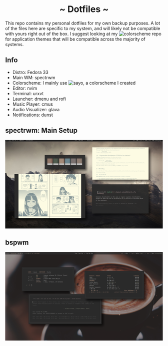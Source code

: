 <h1 align="center">~ Dotfiles ~</h1>

This repo contains my personal dotfiles for my own backup purposes. A lot of the files here are specific to my system, and will likely not be compatible with yours right out of the box. I suggest looking at my ![colorscheme repo](https://github.com/rayes0/sayo/) for application themes that will be compatible across the majority of systems.

## Info
- Distro: Fedora 33
- Main WM: spectrwm
- Colorscheme: I mainly use ![sayo](https://github.com/rayes0/sayo/), a colorscheme I created
- Editor: nvim
- Terminal: urxvt
- Launcher: dmenu and rofi
- Music Player: cmus
- Audio Visualizer: glava
- Notifications: dunst

## spectrwm: Main Setup

![Preview](img/spectr-preview.png)

## bspwm

![bspwm](img/bsp-preview.png)
